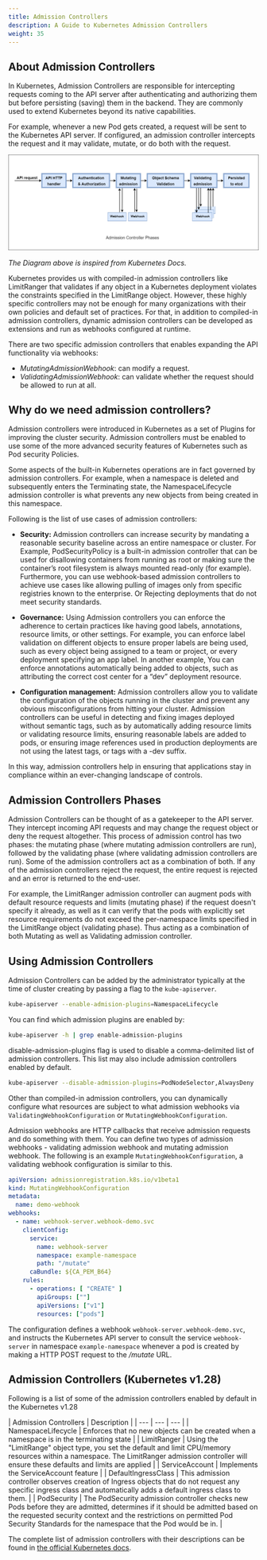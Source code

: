 ```yaml
---
title: Admission Controllers
description: A Guide to Kubernetes Admission Controllers
weight: 35
---
```


## About Admission Controllers

In Kubernetes, Admission Controllers are responsible for intercepting requests coming to the API server after authenticating and authorizing them but before persisting (saving) them in the backend. They are commonly used to extend Kubernetes beyond its native capabilities.

For example, whenever a new Pod gets created, a request will be sent to the Kubernetes API server. If configured, an admission controller intercepts the request and it may validate, mutate, or do both with the request.

<img src="./assets/kubernetes-admission-controllers.png" alt="Kubernetes Admission Controllers" />

_The Diagram above is inspired from Kubernetes Docs._

Kubernetes provides us with compiled-in admission controllers like LimitRanger that validates if any object in a Kubernetes deployment violates the constraints specified in the LimitRange object. However, these highly specific controllers may not be enough for many organizations with their own policies and default set of practices. For that, in addition to compiled-in admission controllers, dynamic admission controllers can be developed as extensions and run as webhooks configured at runtime.

There are two specific admission controllers that enables expanding the API functionality via webhooks:

- _MutatingAdmissionWebhook_: can modify a request.
- _ValidatingAdmissionWebhook_: can validate whether the request should be allowed to run at all.

## Why do we need admission controllers?

Admission controllers were introduced in Kubernetes as a set of Plugins for improving the cluster security. Admission controllers must be enabled to use some of the more advanced security features of Kubernetes such as Pod security Policies.

Some aspects of the built-in Kubernetes operations are in fact governed by admission controllers. For example, when a namespace is deleted and subsequently enters the Terminating state, the NamespaceLifecycle admission controller is what prevents any new objects from being created in this namespace.

Following is the list of use cases of admission controllers:

- **Security:** Admission controllers can increase security by mandating a reasonable security baseline across an entire namespace or cluster. For Example, PodSecurityPolicy is a built-in admission controller that can be used for disallowing containers from running as root or making sure the container’s root filesystem is always mounted read-only (for example). Furthermore, you can use webhook-based admission controllers to achieve use cases like allowing pulling of images only from specific registries known to the enterprise. Or Rejecting deployments that do not meet security standards.

- **Governance:** Using Admission controllers you can enforce the adherence to certain practices like having good labels, annotations, resource limits, or other settings. For example, you can enforce label validation on different objects to ensure proper labels are being used, such as every object being assigned to a team or project, or every deployment specifying an app label. In another example, You can enforce annotations automatically being added to objects, such as attributing the correct cost center for a “dev” deployment resource.

- **Configuration management:** Admission controllers allow you to validate the configuration of the objects running in the cluster and prevent any obvious misconfigurations from hitting your cluster. Admission controllers can be useful in detecting and fixing images deployed without semantic tags, such as by automatically adding resource limits or validating resource limits, ensuring reasonable labels are added to pods, or ensuring image references used in production deployments are not using the latest tags, or tags with a -dev suffix.

In this way, admission controllers help in ensuring that applications stay in compliance within an ever-changing landscape of controls.

## Admission Controllers Phases

Admission Controllers can be thought of as a gatekeeper to the API server. They intercept incoming API requests and may change the request object or deny the request altogether. This process of admission control has two phases: the mutating phase (where mutating admission controllers are run), followed by the validating phase (where validating admission controllers are run). Some of the admission controllers act as a combination of both. If any of the admission controllers reject the request, the entire request is rejected and an error is returned to the end-user.

For example, the LimitRanger admission controller can augment pods with default resource requests and limits (mutating phase) if the request doesn't specify it already, as well as it can verify that the pods with explicitly set resource requirements do not exceed the per-namespace limits specified in the LimitRange object (validating phase). Thus acting as a combination of both Mutating as well as Validating admission controller.

## Using Admission Controllers

Admission Controllers can be added by the administrator typically at the time of cluster creating by passing a flag to the `kube-apiserver`.

```sh
kube-apiserver --enable-admision-plugins=NamespaceLifecycle
```

 You can find which admission plugins are enabled by:

```sh
kube-apiserver -h | grep enable-admission-plugins
```

disable-admission-plugins flag is used to disable a comma-delimited list of admission controllers. This list may also include admission controllers enabled by default.

```sh
kube-apiserver --disable-admission-plugins=PodNodeSelector,AlwaysDeny
```

Other than compiled-in admission controllers, you can dynamically configure what resources are subject to what admission webhooks via `ValidatingWebhookConfiguration` or `MutatingWebhookConfiguration`.

Admission webhooks are HTTP callbacks that receive admission requests and do something with them. You can define two types of admission webhooks - validating admission webhook and mutating admission webhook. The following is an example `MutatingWebhookConfiguration`, a validating webhook configuration is similar to this.

```yaml
apiVersion: admissionregistration.k8s.io/v1beta1
kind: MutatingWebhookConfiguration
metadata:
  name: demo-webhook
webhooks:
  - name: webhook-server.webhook-demo.svc
    clientConfig:
      service:
        name: webhook-server
        namespace: example-namespace
        path: "/mutate"
      caBundle: ${CA_PEM_B64}
    rules:
      - operations: [ "CREATE" ]
        apiGroups: [""]
        apiVersions: ["v1"]
        resources: ["pods"]
```

The configuration defines a webhook `webhook-server.webhook-demo.svc`, and instructs the Kubernetes API server to consult the service `webhook-server` in namespace `example-namespace` whenever a pod is created by making a HTTP POST request to the */mutate* URL.

## Admission Controllers (Kubernetes v1.28)

Following is a list of some of the admission controllers enabled by default in the Kubernetes v1.28

| Admission Controllers | Description |
| --- | --- | --- |
| NamespaceLifecycle | Enforces that no new objects can be created when a namespace is in the terminating state |
| LimitRanger | Using the "LimitRange" object type, you set the default and limit CPU/memory resources within a namespace. The LimitRanger admission controller will ensure these defaults and limits are applied |
| ServiceAccount | Implements the ServiceAccount feature |
| DefaultIngressClass | This admission controller observes creation of Ingress objects that do not request any specific ingress class and automatically adds a default ingress class to them. |
| PodSecurity | The PodSecurity admission controller checks new Pods before they are admitted, determines if it should be admitted based on the requested security context and the restrictions on permitted Pod Security Standards for the namespace that the Pod would be in. |

The complete list of admission controllers with their descriptions can be found in [the official Kubernetes docs](https://kubernetes.io/docs/reference/access-authn-authz/admission-controllers/#what-does-each-admission-controller-do).
